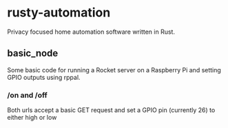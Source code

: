 # rusty-automation
Privacy focused home automation software written in Rust.

## basic_node
Some basic code for running a Rocket server on a Raspberry Pi and setting GPIO outputs using rppal.
### /on and /off
Both urls accept a basic GET request and set a GPIO pin (currently 26) to either high or low
